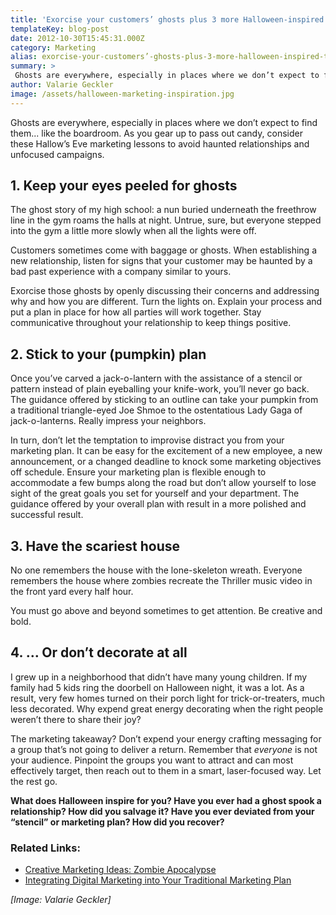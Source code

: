 ```yaml
---
title: 'Exorcise your customers’ ghosts plus 3 more Halloween-inspired tips'
templateKey: blog-post
date: 2012-10-30T15:45:31.000Z
category: Marketing
alias: exorcise-your-customers’-ghosts-plus-3-more-halloween-inspired-tips
summary: > 
 Ghosts are everywhere, especially in places where we don’t expect to find them... like the boardroom. As you gear up to pass out candy, consider these Hallow’s Eve marketing lessons to avoid haunted relationships and unfocused campaigns.
author: Valarie Geckler
image: /assets/halloween-marketing-inspiration.jpg
---
```


Ghosts are everywhere, especially in places where we don’t expect to find them... like the boardroom. As you gear up to pass out candy, consider these Hallow’s Eve marketing lessons to avoid haunted relationships and unfocused campaigns.

1\. Keep your eyes peeled for ghosts
------------------------------------

The ghost story of my high school: a nun buried underneath the freethrow line in the gym roams the halls at night. Untrue, sure, but everyone stepped into the gym a little more slowly when all the lights were off.

Customers sometimes come with baggage or ghosts. When establishing a new relationship, listen for signs that your customer may be haunted by a bad past experience with a company similar to yours.

Exorcise those ghosts by openly discussing their concerns and addressing why and how you are different. Turn the lights on. Explain your process and put a plan in place for how all parties will work together. Stay communicative throughout your relationship to keep things positive.

2\. Stick to your (pumpkin) plan
--------------------------------

Once you’ve carved a jack-o-lantern with the assistance of a stencil or pattern instead of plain eyeballing your knife-work, you’ll never go back. The guidance offered by sticking to an outline can take your pumpkin from a traditional triangle-eyed Joe Shmoe to the ostentatious Lady Gaga of jack-o-lanterns. Really impress your neighbors.

In turn, don’t let the temptation to improvise distract you from your marketing plan. It can be easy for the excitement of a new employee, a new announcement, or a changed deadline to knock some marketing objectives off schedule. Ensure your marketing plan is flexible enough to accommodate a few bumps along the road but don’t allow yourself to lose sight of the great goals you set for yourself and your department. The guidance offered by your overall plan with result in a more polished and successful result. 

3\. Have the scariest house
---------------------------

No one remembers the house with the lone-skeleton wreath. Everyone remembers the house where zombies recreate the Thriller music video in the front yard every half hour.

You must go above and beyond sometimes to get attention. Be creative and bold.

4\. … Or don’t decorate at all
------------------------------

I grew up in a neighborhood that didn’t have many young children. If my family had 5 kids ring the doorbell on Halloween night, it was a lot. As a result, very few homes turned on their porch light for trick-or-treaters, much less decorated. Why expend great energy decorating when the right people weren’t there to share their joy?

The marketing takeaway? Don’t expend your energy crafting messaging for a group that’s not going to deliver a return. Remember that _everyone_ is not your audience. Pinpoint the groups you want to attract and can most effectively target, then reach out to them in a smart, laser-focused way. Let the rest go.

**What does Halloween inspire for you? Have you ever had a ghost spook a relationship? How did you salvage it? Have you ever deviated from your “stencil” or marketing plan? How did you recover?**

### Related Links:

*   [Creative Marketing Ideas: Zombie Apocalypse](/insights/creative-marketing-ideas-zombie-apocalypse)
*   [Integrating Digital Marketing into Your Traditional Marketing Plan](/insights/integrating-digital-marketing-your-traditional-marketing-plan)

_\[Image: Valarie Geckler\]_